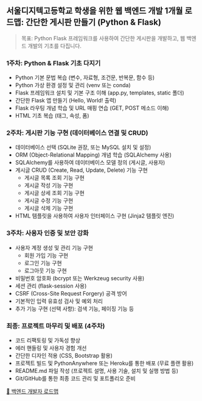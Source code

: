 ## 서울디지텍고등학교 학생을 위한 웹 백엔드 개발 1개월 로드맵: 간단한 게시판 만들기 (Python & Flask)

> 목표: Python Flask 프레임워크를 사용하여 간단한 게시판을 개발하고, 웹 백엔드 개발의 기초를 다집니다.

### 1주차: Python & Flask 기초 다지기

- Python 기본 문법 복습 (변수, 자료형, 조건문, 반복문, 함수 등)
- Python 가상 환경 설정 및 관리 (venv 또는 conda)
- Flask 프레임워크 설치 및 기본 구조 이해 (app.py, templates, static 폴더)
- 간단한 Flask 앱 만들기 (Hello, World! 출력)
- Flask 라우팅 개념 학습 및 URL 매핑 연습 (GET, POST 메소드 이해)
- HTML 기초 복습 (태그, 속성, 폼)

### 2주차: 게시판 기능 구현 (데이터베이스 연결 및 CRUD)

- 데이터베이스 선택 (SQLite 권장, 또는 MySQL 설치 및 설정)
- ORM (Object-Relational Mapping) 개념 학습 (SQLAlchemy 사용)
- SQLAlchemy를 사용하여 데이터베이스 모델 정의 (게시글, 사용자)
- 게시글 CRUD (Create, Read, Update, Delete) 기능 구현
  - 게시글 목록 조회 기능 구현
  - 게시글 작성 기능 구현
  - 게시글 상세 조회 기능 구현
  - 게시글 수정 기능 구현
  - 게시글 삭제 기능 구현
- HTML 템플릿을 사용하여 사용자 인터페이스 구현 (Jinja2 템플릿 엔진)

### 3주차: 사용자 인증 및 보안 강화

- 사용자 계정 생성 및 관리 기능 구현
  - 회원 가입 기능 구현
  - 로그인 기능 구현
  - 로그아웃 기능 구현
- 비밀번호 암호화 (bcrypt 또는 Werkzeug security 사용)
- 세션 관리 (flask-session 사용)
- CSRF (Cross-Site Request Forgery) 공격 방어
- 기본적인 입력 유효성 검사 및 예외 처리
- 추가 기능 구현 (선택 사항): 검색 기능, 페이징 기능 등

### 최종: 프로젝트 마무리 및 배포 (4주차)

- 코드 리팩토링 및 가독성 향상
- 에러 핸들링 및 사용자 경험 개선
- 간단한 디자인 적용 (CSS, Bootstrap 활용)
- 프로젝트 빌드 및 PythonAnywhere 또는 Heroku를 통한 배포 (무료 플랜 활용)
- README.md 파일 작성 (프로젝트 설명, 사용 기술, 설치 및 실행 방법 등)
- Git/GitHub를 통한 최종 코드 관리 및 포트폴리오 준비

[🔗 백엔드 개발자 로드맵](https://roadmap.sh/backend)
